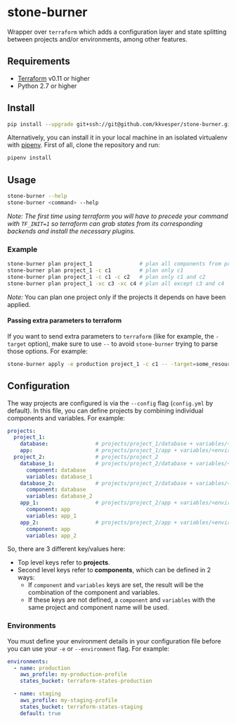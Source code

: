 # stone-burner

Wrapper over `terraform` which adds a configuration layer and state splitting between
projects and/or environments, among other features.

## Requirements

* [Terraform](https://www.terraform.io/) v0.11 or higher
* Python 2.7 or higher

## Install

```bash
pip install --upgrade git+ssh://git@github.com/kkvesper/stone-burner.git
```

Alternatively, you can install it in your local machine in an isolated virtualenv with
[pipenv](https://pipenv.readthedocs.io/en/latest/). First of all, clone the repository and run:

```bash
pipenv install
```

## Usage

```bash
stone-burner --help
stone-burner <command> --help
```

*Note: The first time using terraform you will have to precede your command with `TF_INIT=1` so
terraform can grab states from its corresponding backends and install the necessary
plugins.*

### Example

```bash
stone-burner plan project_1               # plan all components from project_1
stone-burner plan project_1 -c c1         # plan only c1
stone-burner plan project_1 -c c1 -c c2   # plan only c1 and c2
stone-burner plan project_1 -xc c3 -xc c4 # plan all except c3 and c4
```

_Note:_ You can plan one project only if the projects it depends on have been applied.

#### Passing extra parameters to terraform

If you want to send extra parameters to `terraform` (like for example, the `-target`
option), make sure to use `--` to avoid `stone-burner` trying to parse those options.
For example:

```bash
stone-burner apply -e production project_1 -c c1 -- -target=some_resource.address
```

## Configuration

The way projects are configured is via the `--config` flag (`config.yml` by default).
In this file, you can define projects by combining individual components and variables. For example:

```yaml
projects:
  project_1:
    database:               # projects/project_1/database + variables/<environment>/project_1/database
    app:                    # projects/project_1/app + variables/<environment>/project_1/app
  project_2:                # projects/project_2
    database_1:             # projects/project_2/database + variables/<environment>/project_2/database_1
      component: database
      variables: database_1
    database_2:             # projects/project_2/database + variables/<environment>/project_2/database_2
      component: database
      variables: database_2
    app_1:                  # projects/project_2/app + variables/<environment>/project_2/app_1
      component: app
      variables: app_1
    app_2:                  # projects/project_2/app + variables/<environment>/project_2/app_2
      component: app
      variables: app_2
```

So, there are 3 different key/values here:

- Top level keys refer to **projects**.
- Second level keys refer to **components**, which can be defined in 2 ways:
  - If `component` and `variables` keys are set, the result will be the combination of
  the component and variables.
  - If these keys are not defined, a `component` and `variables` with the same project and
  component name will be used.

### Environments

You must define your environment details in your configuration file before you can
use your `-e` or `--environment` flag. For example:

```yaml
environments:
  - name: production
    aws_profile: my-production-profile
    states_bucket: terraform-states-production

  - name: staging
    aws_profile: my-staging-profile
    states_bucket: terraform-states-staging
    default: true
```
